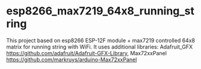 # esp8266_max7219_64x8_running_string
This project based on esp8266 ESP-12F module + max7219 controlled 64x8 matrix for running string with WiFi. It uses additional libraries: Adafruit_GFX https://github.com/adafruit/Adafruit-GFX-Library, Max72xxPanel https://github.com/markruys/arduino-Max72xxPanel
